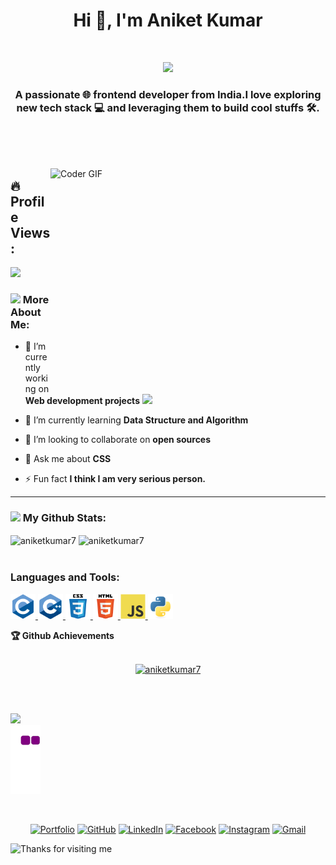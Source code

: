 <h1 align="center">Hi 👋, I'm Aniket Kumar</h1>
<br>
<p align="center">
  <a href="https://github.com/DenverCoder1/readme-typing-svg"><img src="https://readme-typing-svg.herokuapp.com?lines=Computer+Science+Student;Full+Stack+Web+Developer;DS%20|%20AI%20|%20ML%20Enthusiastic;Always%20learning%20new%20things&center=true&width=380&height=45"></a>
</p>
<h3 align="center">A passionate  🌐 frontend developer from India.I love exploring new tech stack 💻 and leveraging them to build cool stuffs 🛠️. </h3>

  <br><br><br>

<img align="right" src="https://github.com/rajaprerak/rajaprerak/blob/master/developer.gif" alt="Coder GIF" width="440" height="350">

## 🔥 Profile Views :
  <img src="https://profile-counter.glitch.me/aniketkumar7/count.svg"/>
  
###  <img src="https://github.com/TheDudeThatCode/TheDudeThatCode/blob/master/Assets/Developer.gif" width="45" /> More About Me:
- 🔭 I’m currently working on **Web development projects** <img src="https://media.giphy.com/media/WUlplcMpOCEmTGBtBW/giphy.gif" width="30">

- 🌱 I’m currently learning **Data Structure and Algorithm**

- 👯 I’m looking to collaborate on **open sources**

- 💬 Ask me about **CSS**

- ⚡ Fun fact **I think I am very serious person.**

---
### <img src='https://media1.giphy.com/media/du3J3cXyzhj75IOgvA/giphy.gif?cid=ecf05e47x2g034i9pzwtzzsd3xgg2w9nr94t4tflbbgo3008&rid=giphy.gif' width='25' /> My Github Stats:
<div>
<img align="center" width="49%" src="https://github-readme-streak-stats.herokuapp.com/?user=aniketkumar7&theme=radical" alt="aniketkumar7" />
<img align="center" width="49%"  src="https://github-readme-stats.vercel.app/api?username=aniketkumar7&show_icons=true&locale=en&theme=radical" alt="aniketkumar7" />
</div>
<br>
	
<h3 align="left">Languages and Tools:</h3>

<p align="left"> <a href="https://www.cprogramming.com/" target="_blank" rel="noreferrer"> <img src="https://raw.githubusercontent.com/devicons/devicon/master/icons/c/c-original.svg" alt="c" width="40" height="40"/> </a> <a href="https://www.w3schools.com/cpp/" target="_blank" rel="noreferrer"> <img src="https://raw.githubusercontent.com/devicons/devicon/master/icons/cplusplus/cplusplus-original.svg" alt="cplusplus" width="40" height="40"/> </a> <a href="https://www.w3schools.com/css/" target="_blank" rel="noreferrer"> <img src="https://raw.githubusercontent.com/devicons/devicon/master/icons/css3/css3-original-wordmark.svg" alt="css3" width="40" height="40"/> </a> <a href="https://www.w3.org/html/" target="_blank" rel="noreferrer"> <img src="https://raw.githubusercontent.com/devicons/devicon/master/icons/html5/html5-original-wordmark.svg" alt="html5" width="40" height="40"/> </a> <a href="https://developer.mozilla.org/en-US/docs/Web/JavaScript" target="_blank" rel="noreferrer"> <img src="https://raw.githubusercontent.com/devicons/devicon/master/icons/javascript/javascript-original.svg" alt="javascript" width="40" height="40"/> </a> <a href="https://www.python.org" target="_blank" rel="noreferrer"> <img src="https://raw.githubusercontent.com/devicons/devicon/master/icons/python/python-original.svg" alt="python" width="40" height="40"/> </a> </p>

<summary><b>🏆 Github Achievements</b></summary><br>
<p align="center"> <a href="https://github.com/tarikmanoar"><img src="https://github-profile-trophy.vercel.app/?username=aniketkumar7&margin-w=5&theme=radical" alt="aniketkumar7" /></a> </p>

<br>

<br/>

![](https://activity-graph.herokuapp.com/graph?username=aniketkumar7&theme=redical)
<br>
![snake gif](https://github.com/AvidCoder101/AvidCoder101/blob/output/github-contribution-grid-snake.gif)

<br/>
<p align="center">
	<a href="http://127.0.0.1:5500/portfolio.html" target="_blank"><img src="https://img.icons8.com/bubbles/50/000000/web.png" alt="Portfolio"/></a>
	<a href="https://github.com/aniketkumar7/aniketkumar7" target="_blank"><img src="https://img.icons8.com/bubbles/50/000000/github.png" alt="GitHub"/></a>
	<a href="https://www.linkedin.com/in/aniket-kumar-a850a122b" target="_blank"><img src="https://img.icons8.com/bubbles/50/000000/linkedin.png" alt="LinkedIn"/></a>
	<a href="" target="_blank"><img src="https://img.icons8.com/bubbles/50/000000/facebook-new.png" alt="Facebook"/></a>
	<a href="https://www.instagram.com/aniketrajput_007/" target="_blank"><img src="https://img.icons8.com/bubbles/50/000000/instagram.png" alt="Instagram"/></a>
	<a href="aniketkumar639597@gmail.com" target="_blank"><img src="https://img.icons8.com/bubbles/50/000000/gmail.png" alt="Gmail"/></a>
</p>

<img height="120" alt="Thanks for visiting me" width="100%" src="https://raw.githubusercontent.com/BrunnerLivio/brunnerlivio/master/images/marquee.svg" />
<p align="center">
